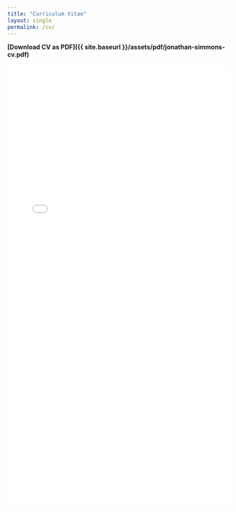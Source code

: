 ```yaml
---
title: "Curriculum Vitae"
layout: single
permalink: /cv/
---
```


**[Download CV as PDF]({{ site.baseurl }}/assets/pdf/jonathan-simmons-cv.pdf)**

<iframe src="{{ site.baseurl }}/assets/pdf/jonathan-simmons-cv.pdf" width="100%" height="1000px" frameborder="0"></iframe>